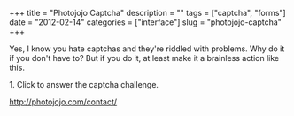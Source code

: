 +++
title = "Photojojo Captcha"
description = ""
tags = ["captcha", "forms"]
date = "2012-02-14"
categories = ["interface"]
slug = "photojojo-captcha"
+++


<p>Yes, I know you hate captchas and they're riddled with problems. Why do it if you don't have to? But if you do it, at least make it a brainless action like this.</p>

<div id="screens-full" class="clear"><div class="caption">1. Click to answer the captcha challenge.</div><div class="fullimg clear"><a href="//media.konigi.com/interface/photojojo-captcha-1.png" class="group" rel="group" title="1. Click to answer the captcha challenge."><img src="//media.konigi.com/interface/photojojo-captcha-1.png" alt="" class="img-responsive"></a></div></div>        
<p><a href="http://photojojo.com/contact/">http://photojojo.com/contact/</a></p>

